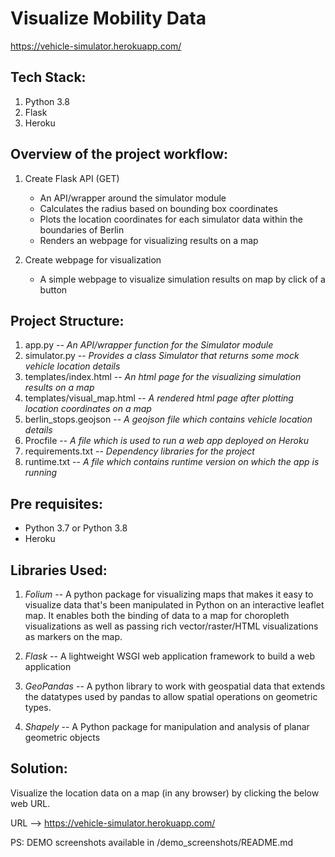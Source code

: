# Visualize Mobility Data #

https://vehicle-simulator.herokuapp.com/


Tech Stack:
------------------------------------------------------------------------------------

1. Python 3.8
2. Flask
3. Heroku


Overview of the project workflow:
------------------------------------------------------------------------------------

1. Create Flask API (GET)
    * An API/wrapper around the simulator module
    * Calculates the radius based on bounding box coordinates
    * Plots the location coordinates for each simulator data within the boundaries of Berlin
    * Renders an webpage for visualizing results on a map
    
2. Create webpage for visualization
    * A simple webpage to visualize simulation results on map by click of a button
    
    
Project Structure:
--------------------------------------------------------------------------------------

1. app.py -- _An API/wrapper function for the Simulator module_
2. simulator.py -- _Provides a class Simulator that returns some mock vehicle location details_
3. templates/index.html -- _An html page for the visualizing simulation results on a map_
4. templates/visual_map.html -- _A rendered html page after plotting location coordinates on a map_
5. berlin_stops.geojson -- _A geojson file which contains vehicle location details_
6. Procfile -- _A file which is used to run a web app deployed on Heroku_
7. requirements.txt -- _Dependency libraries for the project_
8. runtime.txt -- _A file which contains runtime version on which the app is running_


Pre requisites:
---------------------------------------------------------------------------------------

* Python 3.7 or Python 3.8
* Heroku


Libraries Used:
---------------------------------------------------------------------------------------

1. _Folium_ -- A python package for visualizing maps that makes it easy to visualize data that's been manipulated in Python on an interactive leaflet map. It enables both the binding of data to a map for choropleth visualizations as well as passing rich vector/raster/HTML visualizations as markers on the map.

2. _Flask_ -- A lightweight WSGI web application framework to build a web application

3. _GeoPandas_ -- A python library to work with geospatial data that extends the datatypes used by pandas to allow spatial operations on geometric types.

4. _Shapely_ -- A Python package for manipulation and analysis of planar geometric objects



Solution:
---------------------------------------------------------------------------------------

Visualize the location data on a map (in any browser) by clicking the below web URL.

URL --> https://vehicle-simulator.herokuapp.com/

PS: DEMO screenshots available in /demo_screenshots/README.md
